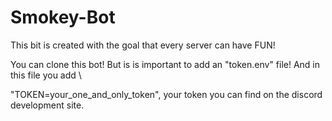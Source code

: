 # Smokey-Bot
This bit is created with the goal that every server can have FUN!

You can clone this bot! But is is important to add an "token.env" file! And in this file you add \

"TOKEN=your_one_and_only_token", your token you can find on the discord development site.
